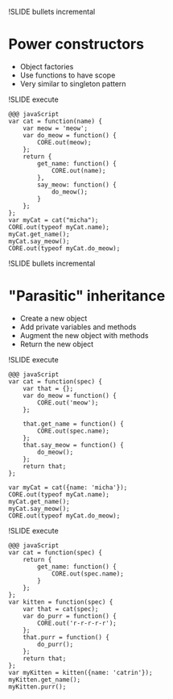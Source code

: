 !SLIDE bullets incremental
# Power constructors #

* Object factories
* Use functions to have scope
* Very similar to singleton pattern

!SLIDE execute

    @@@ javaScript
    var cat = function(name) {
        var meow = 'meow';
        var do_meow = function() {
            CORE.out(meow);
        };
        return {
            get_name: function() {
                CORE.out(name);
            },
            say_meow: function() {
                do_meow();
            }
        };
    };
    var myCat = cat("micha");
    CORE.out(typeof myCat.name);
    myCat.get_name();
    myCat.say_meow();
    CORE.out(typeof myCat.do_meow);

!SLIDE bullets incremental
# "Parasitic" inheritance #

* Create a new object
* Add private variables and methods
* Augment the new object with methods
* Return the new object

!SLIDE execute

    @@@ javaScript
    var cat = function(spec) {
        var that = {};
        var do_meow = function() {
            CORE.out('meow');
        };

        that.get_name = function() {
            CORE.out(spec.name);
        };
        that.say_meow = function() {
            do_meow();
        };
        return that;
    };

    var myCat = cat({name: 'micha'});
    CORE.out(typeof myCat.name);
    myCat.get_name();
    myCat.say_meow();
    CORE.out(typeof myCat.do_meow);

!SLIDE execute

    @@@ javaScript
    var cat = function(spec) {
        return {
            get_name: function() {
                CORE.out(spec.name);
            }
        };
    };
    var kitten = function(spec) {
        var that = cat(spec);
        var do_purr = function() {
            CORE.out('r-r-r-r-r');
        };
        that.purr = function() {
            do_purr();
        };
        return that;
    };
    var myKitten = kitten({name: 'catrin'});
    myKitten.get_name();
    myKitten.purr();

